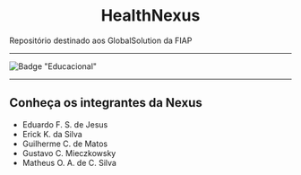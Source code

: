 <h1 align=center> HealthNexus </h1>
Repositório destinado aos GlobalSolution da FIAP

__________________________________________________________________________________________________________________________________________

![Badge "Educacional"](http://img.shields.io/static/v1?label=projeto&message=java&color=BLUE&style=for-the-badge)

__________________________________________________________________________________________________________________________________________

<h2 aling=center> Conheça os integrantes da Nexus </h2>

* Eduardo F. S. de Jesus 
* Erick K. da Silva
* Guilherme C. de Matos
* Gustavo C. Mieczkowsky
* Matheus O. A. de C. Silva
